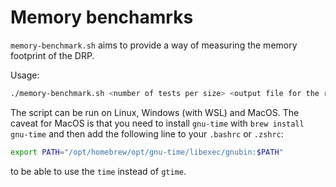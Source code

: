 # Memory benchamrks
`memory-benchmark.sh` aims to provide a way of measuring the memory footprint of the DRP.

Usage:

```bash
./memory-benchmark.sh <number of tests per size> <output file for the results>
```

The script can be run on Linux, Windows (with WSL) and MacOS. The caveat for MacOS is that you need to install `gnu-time` with `brew install gnu-time` and then add the following line to your `.bashrc` or `.zshrc`:

```bash
export PATH="/opt/homebrew/opt/gnu-time/libexec/gnubin:$PATH"
```

to be able to use the `time` instead of `gtime`.
